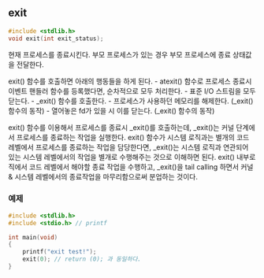 ## exit

```c
#include <stdlib.h>
void exit(int exit_status);
```

현재 프로세스를 종료시킨다. 부모 프로세스가 있는 경우 부모 프로세스에 종료 상태값을 전달한다.

exit() 함수를 호출하면 아래의 행동들을 하게 된다.
	- atexit() 함수로 프로세스 종료시 이벤트 핸들러 함수를 등록했다면, 순차적으로 모두 처리한다.
	- 표준 I/O 스트림을 모두 닫는다.
	- _exit() 함수를 호출한다.
	- 프로세스가 사용하던 메모리를 해제한다. (_exit() 함수의 동작)
	- 열어놓은 fd가 있을 시 이를 닫는다. (_exit() 함수의 동작)

exit() 함수를 이용해서 프로세스를 종료시 _exit()를 호출하는데, _exit()는 커널 단계에서 프로세스를 종료하는 작업을 실행한다. exit() 함수가 시스템 로직과는 별개의 코드 레벨에서 프로세스를 종료하는 작업을 담당한다면, _exit()는 시스템 로직과 연관되어 있는 시스템 레벨에서의 작업을 별개로 수행해주는 것으로 이해하면 된다. exit() 내부로직에서 코드 레벨에서 해야할 종료 작업을 수행하고, _exit()을 tail calling 하면서 커널 & 시스템 레벨에서의 종료작업을 마무리함으로써 분업하는 것이다.

### 예제
```c
#include <stdlib.h>
#include <stdio.h> // printf

int main(void)
{
	printf("exit test!");
	exit(0); // return (0); 과 동일하다.
}
```